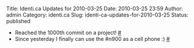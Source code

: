 Title: Identi.ca Updates for 2010-03-25
Date: 2010-03-25 23:59
Author: admin
Category: identi.ca
Slug: identi-ca-updates-for-2010-03-25
Status: published

- Reached the 1000th commit on a project! [\#](http://identi.ca/notice/26029844)
- Since yesterday I finally can use the \#n900 as a cell phone :) [\#](http://identi.ca/notice/26082759)
